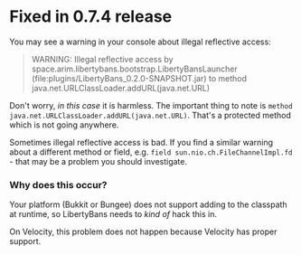 # Fixed in 0.7.4 release

You may see a warning in your console about illegal reflective access:

> WARNING: Illegal reflective access by space.arim.libertybans.bootstrap.LibertyBansLauncher (file:plugins/LibertyBans_0.2.0-SNAPSHOT.jar) to method java.net.URLClassLoader.addURL(java.net.URL)

Don't worry, *in this case* it is harmless. The important thing to note is `method java.net.URLClassLoader.addURL(java.net.URL)`. That's a protected method which is not going anywhere.

Sometimes illegal reflective access is bad. If you find a similar warning about a different method or field, e.g. `field sun.nio.ch.FileChannelImpl.fd` - that may be a problem you should investigate.

### Why does this occur?

Your platform (Bukkit or Bungee) does not support adding to the classpath at runtime, so LibertyBans needs to *kind of* hack this in.

On Velocity, this problem does not happen because Velocity has proper support.